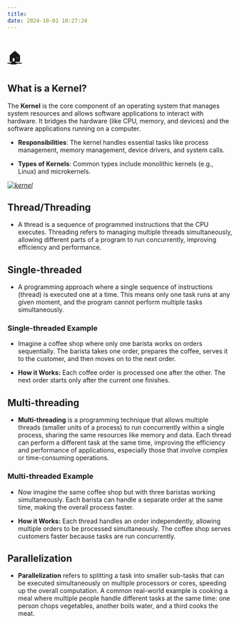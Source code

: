 ```yaml
---
title: 
date: 2024-10-01 10:27:24
---
```

# [🏠](https://anneryshc.github.io/is373_devops_hexo/)

## What is a Kernel? 
The **Kernel** is the core component of an operating system that manages system resources and allows software applications to interact with hardware. It bridges the hardware (like CPU, memory, and devices) and the software applications running on a computer.

- **Responsibilities**: The kernel handles essential tasks like process management, memory management, device drivers, and system calls.

- **Types of Kernels**: Common types include monolithic kernels (e.g., Linux) and microkernels.

[_![kernel](https://github.com/user-attachments/assets/007fc28c-0100-4f59-87e9-1fcd52d55998)_](https://www.youtube.com/watch?v=xsHRCnmxLT8)


> 

## Thread/Threading
* A thread is a sequence of programmed instructions that the CPU executes. Threading refers to managing multiple threads simultaneously, allowing different parts of a program to run concurrently, improving efficiency and performance.

## Single-threaded
* A programming approach where a single sequence of instructions (thread) is executed one at a time. This means only one task runs at any given moment, and the program cannot perform multiple tasks simultaneously.

### Single-threaded Example
 
* Imagine a coffee shop where only one barista works on orders sequentially. The barista takes one order, prepares the coffee, serves it to the customer, and then moves on to the next order. 

* **How it Works:** Each coffee order is processed one after the other. The next order starts only after the current one finishes.

## Multi-threading

* **Multi-threading** is a programming technique that allows multiple threads (smaller units of a process) to run concurrently within a single process, sharing the same resources like memory and data. Each thread can perform a different task at the same time, improving the efficiency and performance of applications, especially those that involve complex or time-consuming operations.

### Multi-threaded Example

* Now imagine the same coffee shop but with three baristas working simultaneously. Each barista can handle a separate order at the same time, making the overall process faster.

* **How it Works:** Each thread handles an order independently, allowing multiple orders to be processed simultaneously. The coffee shop serves customers faster because tasks are run concurrently.

## Parallelization

* **Parallelization** refers to splitting a task into smaller sub-tasks that can be executed simultaneously on multiple processors or cores, speeding up the overall computation. A common real-world example is cooking a meal where multiple people handle different tasks at the same time: one person chops vegetables, another boils water, and a third cooks the meat.